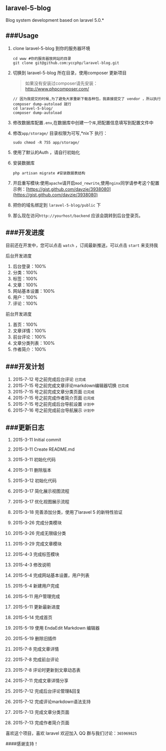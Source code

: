 ## laravel-5-blog

Blog system development based on laravel  5.0.*

###Usage
---
1. clone laravel-5-blog 到你的服务器环境

	```
	cd www #你的服务器放网站的目录
	git clone git@github.com:yccphp/laravel-blog.git
	```

1. 切换到 laravel-5-blog 所在目录，使用composer 更新项目

	> 如果没有安装过composer请先安装：<br>
 	http://www.phpcomposer.com/
	```
	// 因为我提交的时候,为了避免大家重新下载各种包，我直接提交了 vendor ，所以执行 composer dump-autoload 就行
	cd laravel-5-blog/
	composer dump-autoload	
	```

1. 修改数据库配置`.env`,在数据库中创建一个`库`,把配置信息填写到配置文件中

1. 修改`app/storage/` 目录权限为可写,*nix下 执行：

    ```
    sudo chmod -R 755 app/storage/
    ```

1. 使用了默认的Auth ，请自行初始化
1. 安装数据库

    ```
    php artisan migrate #安装数据表结构
    ```

1. 开启重写模块:使用`apache`请开启`mod_rewrite`,使用`nginx`同学请参考这个配置示例：[https://gist.github.com/davzie/3938080](https://gist.github.com/davzie/3938080)


1. 把你的域名绑定到 `laravel-5-blog/public` 下

1. 那么现在访问`http://yourhost/backend` 应该会跳转到后台登录页。


###开发进度
---
目前还在开发中，您可以点击 `watch` ，订阅最新推送，可以点击 `start` 来支持我


后台开发进度

1. 后台登录：100%
2. 分类：100%
3. 标签：100%
4. 文章：100%
5. 网站基本设置：100%
6. 用户：100%
7. 评论：100%

前台开发进度

1. 首页：100%
2. 文章详情：100%
3. 前台评论：100%
4. 文章分类列表：100%
5. 作者简介：100%

###开发计划
---

1. 2015-7-12 号之前完成后台评论   `已完成`
2. 2015-7-15 号之前完成文章评论markdown编辑器切换   `已完成`
3. 2015-7-15 号之前完成文章分类页面   `已完成`
4. 2015-7-15 号之前完成作者简介页面   `已完成`
5. 2015-7-15 号之前完成后台导航设置   `计划中`
6. 2015-7-16 号之前完成前台导航展示   `计划中`



###更新日志
---

1. 2015-3-11   Initial commit
2. 2015-3-11   Create README.md
3. 2015-3-11   初始化代码
4. 2015-3-11   删除版本

5. 2015-3-12   初始化代码

6. 2015-3-17   简化展示视图流程
7. 2015-3-17   优化视图展示流程

8. 2015-3-18   完善添加分类，使用了laravel 5 的新特性验证

9. 2015-3-26   完成分类模块
10. 2015-3-26   完成无限级分类

11. 2015-3-29   完成文章模块

12. 2015-4-3   完成标签模块
13. 2015-4-3   修改说明

14. 2015-5-4   完成网站基本设置，用户列表
15. 2015-5-4   新建用户完成

16. 2015-5-11   用户管理完成
17. 2015-5-11   更新最新进度

18. 2015-5-14   完成首页

19. 2015-5-19   使用 EndaEdit Markdown 编辑器
20. 2015-5-19   删除旧插件

21. 2015-7-8   完成文章详情
22. 2015-7-8   完成前台评论
23. 2015-7-8   评论时更新到文章动态表

24. 2015-7-11   完成文章详情分享

25. 2015-7-12   完成后台评论管理&回复
26. 2015-7-12   完成评论markdown语法支持

27. 2015-7-13   完成文章分类页面
27. 2015-7-13   完成作者简介页面


喜欢这个项目，喜欢 laravel 欢迎加入 QQ 群与我们讨论：`365969825`

####感谢支持！
